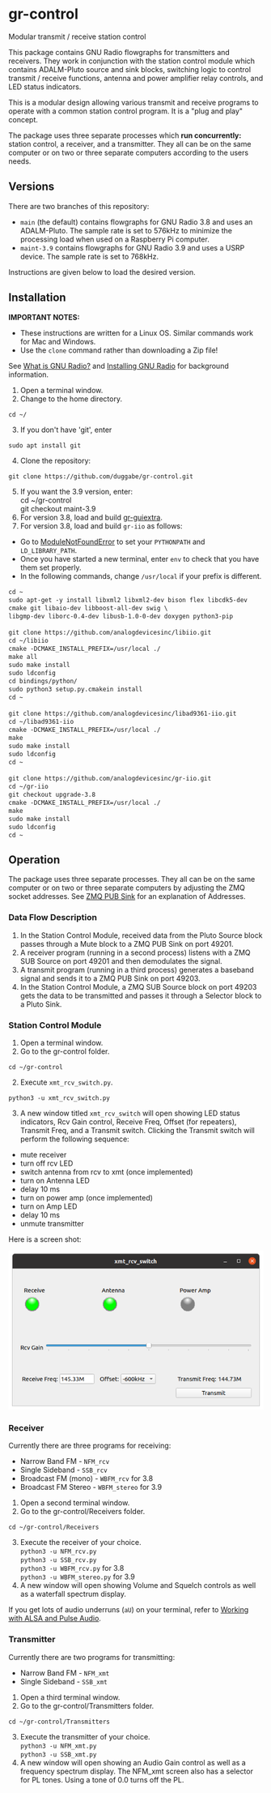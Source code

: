 # gr-control
Modular transmit / receive station control

This package contains GNU Radio flowgraphs for transmitters and receivers. They work in conjunction with the station control module which contains ADALM-Pluto source and sink blocks, switching logic to control transmit / receive functions, antenna and power amplifier relay controls, and LED status indicators.

This is a modular design allowing various transmit and receive programs to operate with a common station control program. It is a "plug and play" concept.

The package uses three separate processes which **run concurrently:** station control, a receiver, and a transmitter. They all can be on the same computer or on two or three separate computers according to the users needs.

## Versions

There are two branches of this repository:

* `main` (the default) contains flowgraphs for GNU Radio 3.8 and uses an ADALM-Pluto. The sample rate is set to 576kHz to minimize the processing load when used on a Raspberry Pi computer.
* `maint-3.9` contains flowgraphs for GNU Radio 3.9 and uses a USRP device. The sample rate is set to 768kHz.

Instructions are given below to load the desired version.

## Installation

**IMPORTANT NOTES:**

* These instructions are written for a Linux OS. Similar commands work for Mac and Windows.
* Use the `clone` command rather than downloading a Zip file!

See [What is GNU Radio?](https://wiki.gnuradio.org/index.php/What_is_GNU_Radio%3F) and [Installing GNU Radio](https://wiki.gnuradio.org/index.php/InstallingGR) for background information.

1. Open a terminal window.
2. Change to the home directory.  
```
cd ~/  
```
3. If you don't have 'git', enter  
```
sudo apt install git  
```
4. Clone the repository:  
```
git clone https://github.com/duggabe/gr-control.git
```
5. If you want the 3.9 version, enter:  
    cd ~/gr-control  
    git checkout maint-3.9  
6. For version 3.8, load and build [gr-guiextra](https://github.com/ghostop14/gr-guiextra).  
7. For version 3.8, load and build `gr-iio` as follows:

* Go to [ModuleNotFoundError](https://wiki.gnuradio.org/index.php/ModuleNotFoundError) to set your `PYTHONPATH` and `LD_LIBRARY_PATH`.  
* Once you have started a new terminal, enter `env` to check that you have them set properly.  
* In the following commands, change `/usr/local` if your prefix is different.  

```
cd ~
sudo apt-get -y install libxml2 libxml2-dev bison flex libcdk5-dev cmake git libaio-dev libboost-all-dev swig \
libgmp-dev liborc-0.4-dev libusb-1.0-0-dev doxygen python3-pip

git clone https://github.com/analogdevicesinc/libiio.git
cd ~/libiio
cmake -DCMAKE_INSTALL_PREFIX=/usr/local ./
make all
sudo make install
sudo ldconfig
cd bindings/python/
sudo python3 setup.py.cmakein install
cd ~

git clone https://github.com/analogdevicesinc/libad9361-iio.git
cd ~/libad9361-iio
cmake -DCMAKE_INSTALL_PREFIX=/usr/local ./
make
sudo make install
sudo ldconfig
cd ~

git clone https://github.com/analogdevicesinc/gr-iio.git
cd ~/gr-iio
git checkout upgrade-3.8
cmake -DCMAKE_INSTALL_PREFIX=/usr/local ./
make
sudo make install
sudo ldconfig
cd ~
```

## Operation

The package uses three separate processes. They all can be on the same computer or on two or three separate computers by adjusting the ZMQ socket addresses. See [ZMQ PUB Sink](https://wiki.gnuradio.org/index.php/ZMQ_PUB_Sink#Parameters) for an explanation of Addresses.

### Data Flow Description

1. In the Station Control Module, received data from the Pluto Source block passes through a Mute block to a ZMQ PUB Sink on port 49201.
2. A receiver program (running in a second process) listens with a ZMQ SUB Source on port 49201 and then demodulates the signal.
3. A transmit program (running in a third process) generates a baseband signal and sends it to a ZMQ PUB Sink on port 49203.
4. In the Station Control Module, a ZMQ SUB Source block on port 49203 gets the data to be transmitted and passes it through a Selector block to a Pluto Sink.

### Station Control Module

1. Open a terminal window.
2. Go to the gr-control folder.  
```
cd ~/gr-control
```
2. Execute `xmt_rcv_switch.py`.  
```
python3 -u xmt_rcv_switch.py
```
3. A new window titled `xmt_rcv_switch` will open showing LED status indicators, Rcv Gain control, Receive Freq, Offset (for repeaters), Transmit Freq, and a Transmit switch. Clicking the Transmit switch will perform the following sequence:
  * mute receiver
  * turn off rcv LED
  * switch antenna from rcv to xmt (once implemented)
  * turn on Antenna LED
  * delay 10 ms
  * turn on power amp (once implemented)
  * turn on Amp LED
  * delay 10 ms
  * unmute transmitter

Here is a screen shot:

![screen shot](./xmt_rcv_switch_out.png "gr-control Station Control")

### Receiver

Currently there are three programs for receiving:

* Narrow Band FM - `NFM_rcv`
* Single Sideband - `SSB_rcv`
* Broadcast FM (mono) - `WBFM_rcv` for 3.8
* Broadcast FM Stereo - `WBFM_stereo` for 3.9

1. Open a second terminal window.
2. Go to the gr-control/Receivers folder.  
```
cd ~/gr-control/Receivers
```
3. Execute the receiver of your choice.  
    `python3 -u NFM_rcv.py`   
    `python3 -u SSB_rcv.py`  
    `python3 -u WBFM_rcv.py`  for 3.8  
    `python3 -u WBFM_stereo.py`  for 3.9  
4. A new window will open showing Volume and Squelch controls as well as a waterfall spectrum display.

If you get lots of audio underruns (`aU`) on your terminal, refer to [Working with ALSA and Pulse Audio](https://wiki.gnuradio.org/index.php/ALSAPulseAudio).

### Transmitter

Currently there are two programs for transmitting:

* Narrow Band FM - `NFM_xmt`
* Single Sideband - `SSB_xmt`

1. Open a third terminal window.
2. Go to the gr-control/Transmitters folder.  
```
cd ~/gr-control/Transmitters
```
3. Execute the transmitter of your choice.  
    `python3 -u NFM_xmt.py`  
    `python3 -u SSB_xmt.py`  
4. A new window will open showing an Audio Gain control as well as a frequency spectrum display. The NFM_xmt screen also has a selector for PL tones. Using a tone of 0.0 turns off the PL.

